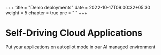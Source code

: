 +++
title = "Demo deployments"
date = 2022-10-17T09:00:32+05:30
weight = 5
chapter = true
pre = "<b> </b>"
+++

# Self-Driving Cloud Applications

Put your applications on autopilot mode in our AI managed environment




